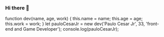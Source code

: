 ### Hi there 👋
function dev(name, age, work) {
        this.name = name;
        this.age = age;
        this.work = work;
      }
      let pauloCesarJr = new dev('Paulo Cesar Jr', 33, 'front-end and Game Developer');
      console.log(pauloCesarJr);
